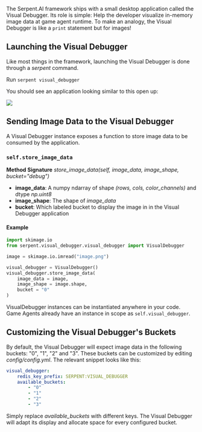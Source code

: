The Serpent.AI framework ships with a small desktop application called the Visual Debugger. Its role is simple: Help the developer visualize in-memory image data at game agent runtime. To make an analogy, the Visual Debugger is like a `print` statement but for images!

## Launching the Visual Debugger

Like most things in the framework, launching the Visual Debugger is done through a _serpent_ command.

Run `serpent visual_debugger`

You should see an application looking similar to this open up:

![](https://s3.ca-central-1.amazonaws.com/serpent-ai-assets/wiki/visual1.png)

## Sending Image Data to the Visual Debugger

A Visual Debugger instance exposes a function to store image data to be consumed by the application.

### `self.store_image_data`

**Method Signature** *store_image_data(self, image_data, image_shape, bucket="debug")*

* **image_data**: A numpy ndarray of shape _(rows, cols, color_channels)_ and dtype _np.uint8_
* **image_shape**: The shape of *image_data*
* **bucket**: Which labeled bucket to display the image in in the Visual Debugger application 

#### Example

```python
import skimage.io
from serpent.visual_debugger.visual_debugger import VisualDebugger

image = skimage.io.imread("image.png")

visual_debugger = VisualDebugger()
visual_debugger.store_image_data(
    image_data = image,
    image_shape = image.shape,
    bucket = "0"
)
```

VisualDebugger instances can be instantiated anywhere in your code. Game Agents already have an instance in scope as `self.visual_debugger`. 

## Customizing the Visual Debugger's Buckets

By default, the Visual Debugger will expect image data in the following buckets: "0", "1", "2" and "3". These buckets can be customized by editing *config/config.yml*. The relevant snippet looks like this:

```YAML
visual_debugger:
    redis_key_prefix: SERPENT:VISUAL_DEBUGGER
    available_buckets:
        - "0"
        - "1"
        - "2"
        - "3"
```

Simply replace *available_buckets* with different keys. The Visual Debugger will adapt its display and allocate space for every configured bucket.